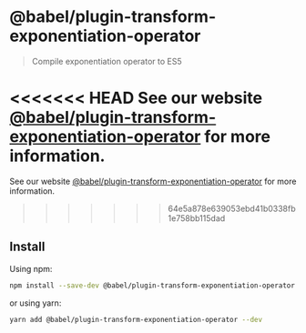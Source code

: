 # @babel/plugin-transform-exponentiation-operator

> Compile exponentiation operator to ES5

<<<<<<< HEAD
See our website [@babel/plugin-transform-exponentiation-operator](https://babeljs.io/docs/en/next/babel-plugin-transform-exponentiation-operator.html) for more information.
=======
See our website [@babel/plugin-transform-exponentiation-operator](https://babeljs.io/docs/en/babel-plugin-transform-exponentiation-operator) for more information.
>>>>>>> 64e5a878e639053ebd41b0338fb1e758bb115dad

## Install

Using npm:

```sh
npm install --save-dev @babel/plugin-transform-exponentiation-operator
```

or using yarn:

```sh
yarn add @babel/plugin-transform-exponentiation-operator --dev
```
